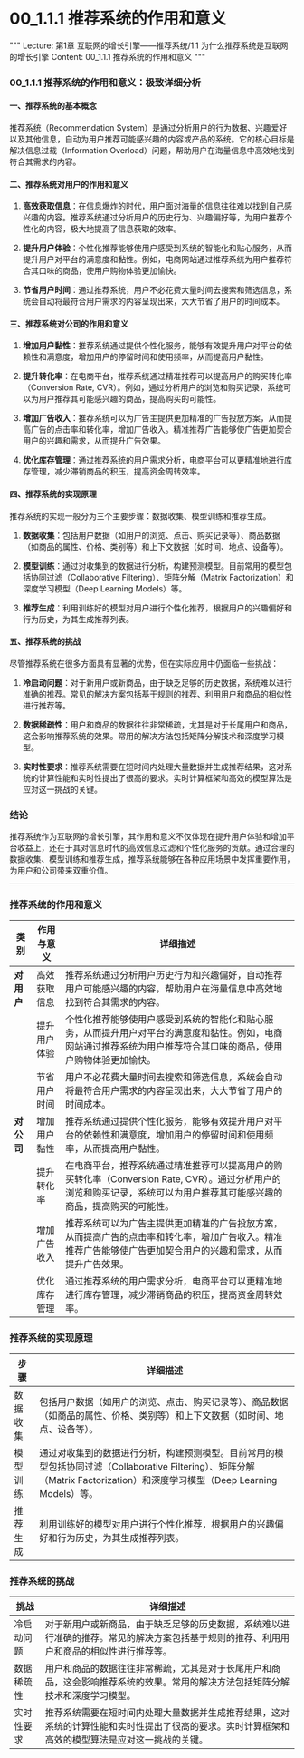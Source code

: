 # 00_1.1.1 推荐系统的作用和意义

"""
Lecture: 第1章 互联网的增长引擎——推荐系统/1.1 为什么推荐系统是互联网的增长引擎
Content: 00_1.1.1 推荐系统的作用和意义
"""

### 00_1.1.1 推荐系统的作用和意义：极致详细分析

#### 一、推荐系统的基本概念

推荐系统（Recommendation System）是通过分析用户的行为数据、兴趣爱好以及其他信息，自动为用户推荐可能感兴趣的内容或产品的系统。它的核心目标是解决信息过载（Information Overload）问题，帮助用户在海量信息中高效地找到符合其需求的内容。

#### 二、推荐系统对用户的作用和意义

1. **高效获取信息**：在信息爆炸的时代，用户面对海量的信息往往难以找到自己感兴趣的内容。推荐系统通过分析用户的历史行为、兴趣偏好等，为用户推荐个性化的内容，极大地提高了信息获取的效率。

2. **提升用户体验**：个性化推荐能够使用户感受到系统的智能化和贴心服务，从而提升用户对平台的满意度和黏性。例如，电商网站通过推荐系统为用户推荐符合其口味的商品，使用户购物体验更加愉快。

3. **节省用户时间**：通过推荐系统，用户不必花费大量时间去搜索和筛选信息，系统会自动将最符合用户需求的内容呈现出来，大大节省了用户的时间成本。

#### 三、推荐系统对公司的作用和意义

1. **增加用户黏性**：推荐系统通过提供个性化服务，能够有效提升用户对平台的依赖性和满意度，增加用户的停留时间和使用频率，从而提高用户黏性。

2. **提升转化率**：在电商平台，推荐系统通过精准推荐可以提高用户的购买转化率（Conversion Rate, CVR）。例如，通过分析用户的浏览和购买记录，系统可以为用户推荐其可能感兴趣的商品，提高购买的可能性。

3. **增加广告收入**：推荐系统可以为广告主提供更加精准的广告投放方案，从而提高广告的点击率和转化率，增加广告收入。精准推荐广告能够使广告更加契合用户的兴趣和需求，从而提升广告效果。

4. **优化库存管理**：通过推荐系统的用户需求分析，电商平台可以更精准地进行库存管理，减少滞销商品的积压，提高资金周转效率。

#### 四、推荐系统的实现原理

推荐系统的实现一般分为三个主要步骤：数据收集、模型训练和推荐生成。

1. **数据收集**：包括用户数据（如用户的浏览、点击、购买记录等）、商品数据（如商品的属性、价格、类别等）和上下文数据（如时间、地点、设备等）。

2. **模型训练**：通过对收集到的数据进行分析，构建预测模型。目前常用的模型包括协同过滤（Collaborative Filtering）、矩阵分解（Matrix Factorization）和深度学习模型（Deep Learning Models）等。

3. **推荐生成**：利用训练好的模型对用户进行个性化推荐，根据用户的兴趣偏好和行为历史，为其生成推荐列表。

#### 五、推荐系统的挑战

尽管推荐系统在很多方面具有显著的优势，但在实际应用中仍面临一些挑战：

1. **冷启动问题**：对于新用户或新商品，由于缺乏足够的历史数据，系统难以进行准确的推荐。常见的解决方案包括基于规则的推荐、利用用户和商品的相似性进行推荐等。

2. **数据稀疏性**：用户和商品的数据往往非常稀疏，尤其是对于长尾用户和商品，这会影响推荐系统的效果。常用的解决方法包括矩阵分解技术和深度学习模型。

3. **实时性要求**：推荐系统需要在短时间内处理大量数据并生成推荐结果，这对系统的计算性能和实时性提出了很高的要求。实时计算框架和高效的模型算法是应对这一挑战的关键。

### 结论

推荐系统作为互联网的增长引擎，其作用和意义不仅体现在提升用户体验和增加平台收益上，还在于其对信息时代的高效信息过滤和个性化服务的贡献。通过合理的数据收集、模型训练和推荐生成，推荐系统能够在各种应用场景中发挥重要作用，为用户和公司带来双重价值。

 ---

 ### 推荐系统的作用和意义

| **类别** | **作用与意义** | **详细描述** |
|----------|--------------|-------------|
| **对用户** | 高效获取信息 | 推荐系统通过分析用户历史行为和兴趣偏好，自动推荐用户可能感兴趣的内容，帮助用户在海量信息中高效地找到符合其需求的内容。 |
| | 提升用户体验 | 个性化推荐能够使用户感受到系统的智能化和贴心服务，从而提升用户对平台的满意度和黏性。例如，电商网站通过推荐系统为用户推荐符合其口味的商品，使用户购物体验更加愉快。 |
| | 节省用户时间 | 用户不必花费大量时间去搜索和筛选信息，系统会自动将最符合用户需求的内容呈现出来，大大节省了用户的时间成本。 |
| **对公司** | 增加用户黏性 | 推荐系统通过提供个性化服务，能够有效提升用户对平台的依赖性和满意度，增加用户的停留时间和使用频率，从而提高用户黏性。 |
| | 提升转化率 | 在电商平台，推荐系统通过精准推荐可以提高用户的购买转化率（Conversion Rate, CVR）。通过分析用户的浏览和购买记录，系统可以为用户推荐其可能感兴趣的商品，提高购买的可能性。 |
| | 增加广告收入 | 推荐系统可以为广告主提供更加精准的广告投放方案，从而提高广告的点击率和转化率，增加广告收入。精准推荐广告能够使广告更加契合用户的兴趣和需求，从而提升广告效果。 |
| | 优化库存管理 | 通过推荐系统的用户需求分析，电商平台可以更精准地进行库存管理，减少滞销商品的积压，提高资金周转效率。 |

### 推荐系统的实现原理

| **步骤** | **详细描述** |
|----------|-------------|
| 数据收集 | 包括用户数据（如用户的浏览、点击、购买记录等）、商品数据（如商品的属性、价格、类别等）和上下文数据（如时间、地点、设备等）。 |
| 模型训练 | 通过对收集到的数据进行分析，构建预测模型。目前常用的模型包括协同过滤（Collaborative Filtering）、矩阵分解（Matrix Factorization）和深度学习模型（Deep Learning Models）等。 |
| 推荐生成 | 利用训练好的模型对用户进行个性化推荐，根据用户的兴趣偏好和行为历史，为其生成推荐列表。 |

### 推荐系统的挑战

| **挑战** | **详细描述** |
|----------|-------------|
| 冷启动问题 | 对于新用户或新商品，由于缺乏足够的历史数据，系统难以进行准确的推荐。常见的解决方案包括基于规则的推荐、利用用户和商品的相似性进行推荐等。 |
| 数据稀疏性 | 用户和商品的数据往往非常稀疏，尤其是对于长尾用户和商品，这会影响推荐系统的效果。常用的解决方法包括矩阵分解技术和深度学习模型。 |
| 实时性要求 | 推荐系统需要在短时间内处理大量数据并生成推荐结果，这对系统的计算性能和实时性提出了很高的要求。实时计算框架和高效的模型算法是应对这一挑战的关键。 |


